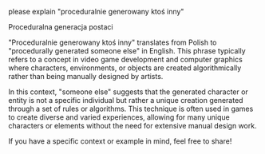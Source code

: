 please explain "proceduralnie generowany ktoś inny"

Proceduralna generacja postaci

"Proceduralnie generowany ktoś inny" translates from Polish to "procedurally generated someone else" in English. This phrase typically refers to a concept in video game development and computer graphics where characters, environments, or objects are created algorithmically rather than being manually designed by artists. 

In this context, "someone else" suggests that the generated character or entity is not a specific individual but rather a unique creation generated through a set of rules or algorithms. This technique is often used in games to create diverse and varied experiences, allowing for many unique characters or elements without the need for extensive manual design work. 

If you have a specific context or example in mind, feel free to share!
